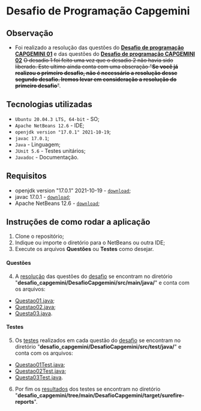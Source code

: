 # Desafio de Programação Capgemini 


## Observação
- Foi realizado a resolução das questões do [**Desafio de programação CAPGEMINI 01**](https://github.com/pauloh48/desafio_capgemini/blob/main/Desafio%20de%20programa%C3%A7%C3%A3o%20CAPGEMINI%2001.docx.pdf) e das questões do [**Desafio de programação CAPGEMINI 02**](https://github.com/pauloh48/desafio_capgemini/blob/main/Desafio%20de%20programa%C3%A7%C3%A3o%20CAPGEMINI%2002.docx.pdf) ~~O desadio 1 foi feito uma vez que o desadio 2 não havia sido liberado. Este ultimo ainda conta com uma obseração "**Se você já realizou o primeiro desafio, não é necessário a resolução desse segundo desafio. Iremos levar em consideração a resolução do primeiro desafio**"~~. 

## Tecnologias utilizadas
- `Ubuntu 20.04.3 LTS, 64-bit` - SO;
- `Apache NetBeans 12.6` - IDE;
- `openjdk version "17.0.1" 2021-10-19`; 
- `javac 17.0.1`;
- `Java` - Linguagem;
- `JUnit 5.6` - Testes unitários;
- `Javadoc` - Documentação.

## Requisitos
- openjdk version "17.0.1" 2021-10-19 - [`download`](https://www.oracle.com/java/technologies/javase/jdk17-archive-downloads.html);
- javac 17.0.1 - [`download`](https://www.oracle.com/java/technologies/javase/jdk17-archive-downloads.html);
- Apache NetBeans 12.6 - [`download`](https://netbeans.apache.org/download/index.html);

## Instruções de como rodar a aplicação
1. Clone o repositório;
2. Indique ou importe o diretório para o NetBeans ou outra IDE;
3. Execute os arquivos **Questões** ou **Testes** como desejar.


#### Questões
4. A [resolução](https://github.com/pauloh48/desafio_capgemini/blob/main/DesafioCapgemini/src/main/java/) das questões do [desafio](https://github.com/pauloh48/desafio_capgemini/blob/main/Desafio%20de%20programa%C3%A7%C3%A3o%20CAPGEMINI%2001.docx.pdf) se encontram no diretório 
"**desafio_capgemini/DesafioCapgemini/src/main/java/**" e conta com os arquivos:
- [Questao01.java](https://github.com/pauloh48/desafio_capgemini/blob/main/DesafioCapgemini/src/main/java/Questao01.java);
- [Questao02.java](https://github.com/pauloh48/desafio_capgemini/blob/main/DesafioCapgemini/src/main/java/Questao02.java);
- [Questa03.java](https://github.com/pauloh48/desafio_capgemini/blob/main/DesafioCapgemini/src/main/java/Questa03.java).

#### Testes
5. Os [testes](https://github.com/pauloh48/desafio_capgemini/tree/main/DesafioCapgemini/src/test/java) realizados em cada questão do [desafio](https://github.com/pauloh48/desafio_capgemini/blob/main/Desafio%20de%20programa%C3%A7%C3%A3o%20CAPGEMINI%2001.docx.pdf) se encontram no diretório 
"**desafio_capgemini/DesafioCapgemini/src/test/java/**" e conta com os arquivos:
- [Questao01Test.java](https://github.com/pauloh48/desafio_capgemini/blob/main/DesafioCapgemini/src/test/java/Questao01Test.java);
- [Questao02Test.java](https://github.com/pauloh48/desafio_capgemini/blob/main/DesafioCapgemini/src/test/java/Questao02Test.java);
- [Questa03Test.java](https://github.com/pauloh48/desafio_capgemini/blob/main/DesafioCapgemini/src/test/java/Questa03Test.java).
6. Por fim os [resultados](https://github.com/pauloh48/desafio_capgemini/tree/main/DesafioCapgemini/target/surefire-reports) dos testes se encontram no diretório "**desafio_capgemini/tree/main/DesafioCapgemini/target/surefire-reports**".
